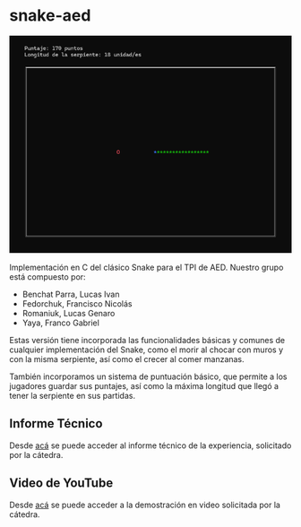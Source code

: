 # snake-aed
![](Snake.png)

Implementación en C del clásico Snake para el TPI de AED. Nuestro grupo está compuesto por:

* Benchat Parra, Lucas Ivan
* Fedorchuk, Francisco Nicolás
* Romaniuk, Lucas Genaro
* Yaya, Franco Gabriel

Estas versión tiene incorporada las funcionalidades básicas y comunes de cualquier implementación del Snake, como el morir al chocar con muros y con la misma serpiente, así como el crecer al
comer manzanas.

También incorporamos un sistema de puntuación básico, que permite a los jugadores guardar sus puntajes, así como la máxima longitud que llegó a tener la serpiente en sus partidas.

## Informe Técnico
Desde [acá](https://docs.google.com/document/d/1h6XhwBlpBwTi9dpRz9Lel1f6QWEVF6j6EzNz_bh174Y) se puede acceder al informe técnico de la experiencia, solicitado por la cátedra.

## Video de YouTube
Desde [acá](https://www.youtube.com/watch?v=VxtBKQS-OE4) se puede acceder a la demostración en video solicitada por la cátedra.
